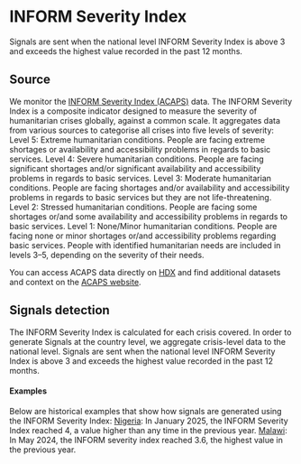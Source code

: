 # INFORM Severity Index

Signals are sent when the national level INFORM Severity Index is above 3 and exceeds the highest value recorded in the past 12 months.  

## Source
We monitor the [INFORM Severity Index (ACAPS)](https://www.acaps.org/en/thematics/all-topics/inform-severity-index) data. The INFORM Severity Index is a composite indicator designed to measure the severity of humanitarian crises globally, against a common scale. It aggregates data from various sources to categorise all crises into five levels of severity:
Level 5: Extreme humanitarian conditions. People are facing extreme shortages or availability and accessibility problems in regards to basic services.
Level 4: Severe humanitarian conditions. People are facing significant shortages and/or significant availability and accessibility problems in regards to basic services.
Level 3: Moderate humanitarian conditions. People are facing shortages and/or availability and accessibility problems in regards to basic services but they are not life-threatening.
Level 2: Stressed humanitarian conditions. People are facing some shortages or/and some availability and accessibility problems in regards to basic services. 
Level 1: None/Minor humanitarian conditions. People are facing none or minor shortages or/and accessibility problems regarding basic services. 
People with identified humanitarian needs are included in levels 3–5, depending on the severity of their needs.

You can access ACAPS data directly on [HDX](https://data.humdata.org/organization/acaps) and find additional datasets and context on the [ACAPS website](https://www.acaps.org/en/).
## Signals detection
The INFORM Severity Index is calculated for each crisis covered. In order to generate Signals at the country level, we aggregate crisis-level data to the national level. Signals are sent when the national level INFORM Severity Index is above 3 and exceeds the highest value recorded in the past 12 months.  

#### Examples
Below are historical examples that show how signals are generated using the INFORM Severity Index:
[Nigeria](http://eepurl.com/jaCrHc#NGA): In January 2025, the INFORM Severity Index reached 4, a value higher than any time in the previous year.
[Malawi](http://eepurl.com/jaCrtg#MWI): In May 2024, the INFORM severity index reached 3.6, the highest value in the previous year.
